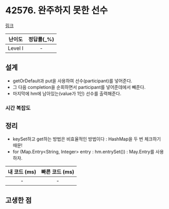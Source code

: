 # 42576. 완주하지 못한 선수

[링크](https://programmers.co.kr/learn/courses/30/lessons/42576)

| 난이도  | 정답률(\_%) |
| :-----: | :---------: |
| Level I |      -      |

## 설계

- getOrDefault과 put을 사용하여 선수(participant)를 넣어준다.
- 그 다음 completion을 순회하면서 participant를 넣어준데에서 빼준다.
- 마지막에 hm에 남아있는(value가 1인) 선수를 출력해준다.

### 시간 복잡도

## 정리

- keySet하고 get하는 방법은 비효율적인 방법이다 : HashMap을 두 번 체크하기 때문!
- for (Map.Entry<String, Integer> entry : hm.entrySet()) : May.Entry를 사용하자.

| 내 코드 (ms) | 빠른 코드 (ms) |
| :----------: | :------------: |
|      -       |       -        |

## 고생한 점
